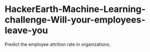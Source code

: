 # HackerEarth-Machine-Learning-challenge-Will-your-employees-leave-you
Predict the employee attrition rate in organizations.
